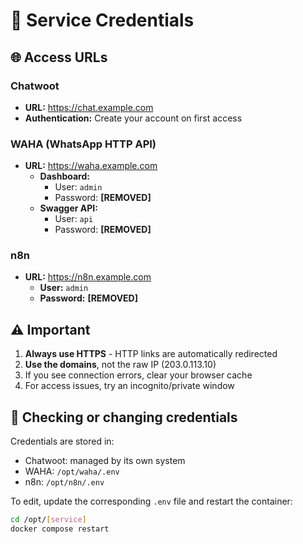 # 🔐 Service Credentials

## 🌐 Access URLs

### Chatwoot
- **URL:** https://chat.example.com
- **Authentication:** Create your account on first access

### WAHA (WhatsApp HTTP API)
- **URL:** https://waha.example.com
  - **Dashboard:**
    - User: `admin`
    - Password: **[REMOVED]**
  - **Swagger API:**
    - User: `api`
    - Password: **[REMOVED]**

### n8n
- **URL:** https://n8n.example.com
  - **User:** `admin`
  - **Password:** **[REMOVED]**

## ⚠️ Important

1. **Always use HTTPS** - HTTP links are automatically redirected
2. **Use the domains**, not the raw IP (203.0.113.10)
3. If you see connection errors, clear your browser cache
4. For access issues, try an incognito/private window

## 🔄 Checking or changing credentials

Credentials are stored in:
- Chatwoot: managed by its own system
- WAHA: `/opt/waha/.env`
- n8n: `/opt/n8n/.env`

To edit, update the corresponding `.env` file and restart the container:
```bash
cd /opt/[service]
docker compose restart
```
